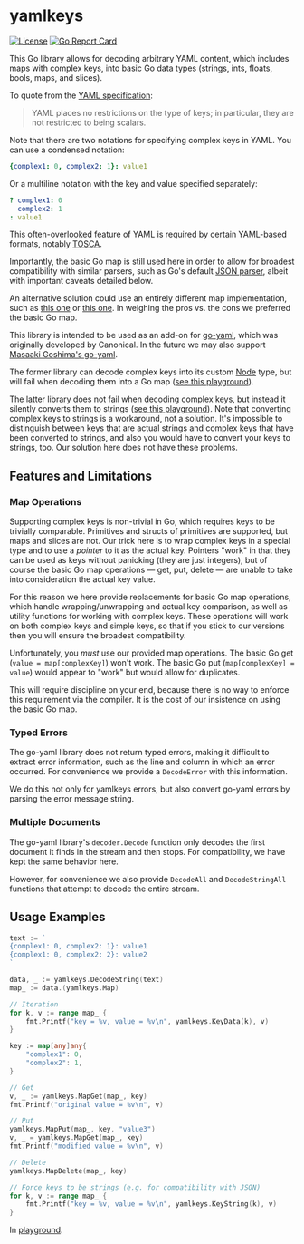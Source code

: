 yamlkeys
========

[![License](https://img.shields.io/badge/License-Apache%202.0-blue.svg)](https://opensource.org/licenses/Apache-2.0)
[![Go Report Card](https://goreportcard.com/badge/github.com/tliron/yamlkeys)](https://goreportcard.com/report/github.com/tliron/yamlkeys)

This Go library allows for decoding arbitrary YAML content, which includes maps with complex
keys, into basic Go data types (strings, ints, floats, bools, maps, and slices).

To quote from the [YAML specification](https://yaml.org/spec/1.2/spec.html#tag/repository/map):

> YAML places no restrictions on the type of keys; in particular, they are not restricted to
> being scalars.

Note that there are two notations for specifying complex keys in YAML. You can use a condensed
notation:

```yaml
{complex1: 0, complex2: 1}: value1
```

Or a multiline notation with the key and value specified separately:

```yaml
? complex1: 0
  complex2: 1
: value1
```

This often-overlooked feature of YAML is required by certain YAML-based formats, notably
[TOSCA](http://docs.oasis-open.org/tosca/TOSCA-Simple-Profile-YAML/v1.3/TOSCA-Simple-Profile-YAML-v1.3.html#_Schema_Definition).

Importantly, the basic Go map is still used here in order to allow for broadest compatibility
with similar parsers, such as Go's default [JSON parser](https://golang.org/pkg/encoding/json/),
albeit with important caveats detailed below.

An alternative solution could use an entirely different map implementation, such as
[this one](https://github.com/cornelk/hashmap) or
[this one](https://godoc.org/github.com/timtadh/data-structures/hashtable). In weighing the
pros vs. the cons we preferred the basic Go map.

This library is intended to be used as an add-on for [go-yaml](https://github.com/go-yaml/yaml),
which was originally developed by Canonical. In the future we may also support
[Masaaki Goshima's go-yaml](https://github.com/goccy/go-yaml).

The former library can decode complex keys into its custom
[Node](https://godoc.org/gopkg.in/yaml.v3#Node) type, but will fail when decoding them into
a Go map ([see this playground](https://play.golang.org/p/TjlTlHeDIy_C)).

The latter library does not fail when decoding complex keys, but instead it silently converts
them to strings ([see this playground](https://play.golang.org/p/wqjFi5FshAd)). Note that converting
complex keys to strings is a workaround, not a solution. It's impossible to distinguish between keys
that are actual strings and complex keys that have been converted to strings, and also you would have
to convert your keys to strings, too. Our solution here does not have these problems.


Features and Limitations
------------------------

### Map Operations

Supporting complex keys is non-trivial in Go, which requires keys to be trivially comparable.
Primitives and structs of primitives are supported, but maps and slices are not. Our trick here
is to wrap complex keys in a special type and to use a *pointer* to it as the actual key.
Pointers "work" in that they can be used as keys without panicking (they are just integers),
but of course the basic Go map operations — get, put, delete — are unable to take into
consideration the actual key value.

For this reason we here provide replacements for basic Go map operations, which handle
wrapping/unwrapping and actual key comparison, as well as utility functions for working with
complex keys. These operations will work on both complex keys and simple keys, so that if you
stick to our versions then you will ensure the broadest compatibility.

Unfortunately, you *must* use our provided map operations. The basic Go get
(`value = map[complexKey]`) won't work. The basic Go put (`map[complexKey] = value`) would
appear to "work" but would allow for duplicates.

This will require discipline on your end, because there is no way to enforce this requirement
via the compiler. It is the cost of our insistence on using the basic Go map.

### Typed Errors

The go-yaml library does not return typed errors, making it difficult to extract error information,
such as the line and column in which an error occurred. For convenience we provide a `DecodeError`
with this information.

We do this not only for yamlkeys errors, but also convert go-yaml errors by parsing the error
message string.

### Multiple Documents

The go-yaml library's `decoder.Decode` function only decodes the first document it finds in the
stream and then stops. For compatibility, we have kept the same behavior here.

However, for convenience we also provide `DecodeAll` and `DecodeStringAll` functions that attempt
to decode the entire stream.


Usage Examples
--------------

```go
text := `
{complex1: 0, complex2: 1}: value1
{complex1: 0, complex2: 2}: value2
`

data, _ := yamlkeys.DecodeString(text)
map_ := data.(yamlkeys.Map)

// Iteration
for k, v := range map_ {
    fmt.Printf("key = %v, value = %v\n", yamlkeys.KeyData(k), v)
}

key := map[any]any{
    "complex1": 0,
    "complex2": 1,
}

// Get
v, _ := yamlkeys.MapGet(map_, key)
fmt.Printf("original value = %v\n", v)

// Put
yamlkeys.MapPut(map_, key, "value3")
v, _ = yamlkeys.MapGet(map_, key)
fmt.Printf("modified value = %v\n", v)

// Delete
yamlkeys.MapDelete(map_, key)

// Force keys to be strings (e.g. for compatibility with JSON)
for k, v := range map_ {
    fmt.Printf("key = %v, value = %v\n", yamlkeys.KeyString(k), v)
}
```

In [playground](https://play.golang.org/p/QYpGZhLnrMB).
